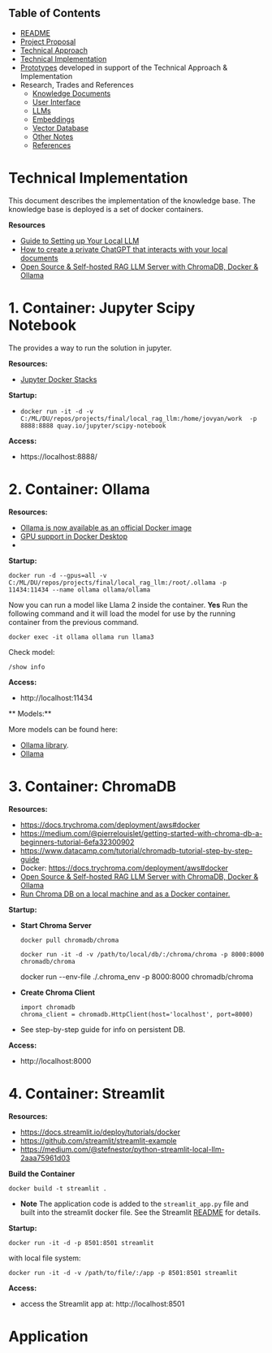 ## Table of Contents

 - [README](README.md)
 - [Project Proposal](docs/project_proposal.md)
 - [Technical Approach](docs/technical_approach.md)
 - [Technical Implementation](technical_implementation.md)
 - [Prototypes](Prototypes/README.md) developed in support of the Technical Approach & Implementation
 - Research, Trades and References
   - [Knowledge Documents](docs/knowledge_documents.md)
   - [User Interface](docs/user_interface.md)
   - [LLMs](docs/LLMs.md)
   - [Embeddings](docs/embedding.md)
   - [Vector Database](docs/vectorDB.md)
   - [Other Notes](docs/misc_notes.md)
   - [References](docs/references.md)

# Technical Implementation

This document describes the implementation of the knowledge base.  The knowledge base is deployed is a set of docker containers.  

**Resources**
- [Guide to Setting up Your Local LLM](https://medium.com/@marketing_novita.ai/guide-to-setting-up-your-local-llm-cc45b78413e0)
- [How to create a private ChatGPT that interacts with your local documents](https://bdtechtalks.com/2023/06/01/create-privategpt-local-llm/)
- [Open Source & Self-hosted RAG LLM Server with ChromaDB, Docker & Ollama](https://medium.com/@mbrazel/open-source-self-hosted-rag-llm-server-with-chromadb-docker-ollama-7e6c6913da7a)

# 1. Container: Jupyter Scipy Notebook

The provides a way to run the solution in jupyter.  

**Resources:**

- [Jupyter Docker Stacks](https://github.com/jupyter/docker-stacks)

**Startup:**

- `docker run -it -d -v C:/ML/DU/repos/projects/final/local_rag_llm:/home/jovyan/work  -p 8888:8888 quay.io/jupyter/scipy-notebook`


**Access:**

- https://localhost:8888/


# 2. Container: Ollama

**Resources:**

- [Ollama is now available as an official Docker image](https://ollama.com/blog/ollama-is-now-available-as-an-official-docker-image)
- [GPU support in Docker Desktop](https://docs.docker.com/desktop/gpu/)
- []()

**Startup:**

`docker run -d --gpus=all -v C:/ML/DU/repos/projects/final/local_rag_llm:/root/.ollama -p 11434:11434 --name ollama ollama/ollama`

Now you can run a model like Llama 2 inside the container.  **Yes** Run the following command and it will load the model for use by the running container from the previous command.

`docker exec -it ollama ollama run llama3`

Check model:

`/show info`

**Access:**

- http://localhost:11434

** Models:**

More models can be found here:
- [Ollama library](https://ollama.com/library).
- [Ollama](https://github.com/ollama/ollama?tab=readme-ov-file)

# 3. Container: ChromaDB

**Resources:**
- https://docs.trychroma.com/deployment/aws#docker
- https://medium.com/@pierrelouislet/getting-started-with-chroma-db-a-beginners-tutorial-6efa32300902
- https://www.datacamp.com/tutorial/chromadb-tutorial-step-by-step-guide
- Docker: https://docs.trychroma.com/deployment/aws#docker
- [Open Source & Self-hosted RAG LLM Server with ChromaDB, Docker & Ollama](https://medium.com/@mbrazel/open-source-self-hosted-rag-llm-server-with-chromadb-docker-ollama-7e6c6913da7a)
- [Run Chroma DB on a local machine and as a Docker container.](https://abhishektatachar.medium.com/run-chroma-db-on-a-local-machine-and-as-a-docker-container-a9d4b91d2a97)

**Startup:**

- **Start Chroma Server**

    `docker pull chromadb/chroma`

    `docker run -it -d -v /path/to/local/db/:/chroma/chroma -p 8000:8000 chromadb/chroma`

    <or>

    docker run --env-file ./.chroma_env -p 8000:8000 chromadb/chroma

- **Create Chroma Client**

    ```
    import chromadb
    chroma_client = chromadb.HttpClient(host='localhost', port=8000)
    ```

- See step-by-step guide for info on persistent DB.

**Access:**

- http://localhost:8000


# 4. Container: Streamlit

**Resources:**
- https://docs.streamlit.io/deploy/tutorials/docker
- https://github.com/streamlit/streamlit-example
- https://medium.com/@stefnestor/python-streamlit-local-llm-2aaa75961d03

**Build the Container**

`docker build -t streamlit .`

- **Note** The application code is added to the `streamlit_app.py` file and built into the streamlit docker file.  See the Streamlit [README](README.md) for details.

**Startup:**

`docker run -it -d -p 8501:8501 streamlit`

with local file system:

`docker run -it -d -v /path/to/file/:/app -p 8501:8501 streamlit`

**Access:**

- access the Streamlit app at:  http://localhost:8501


# Application